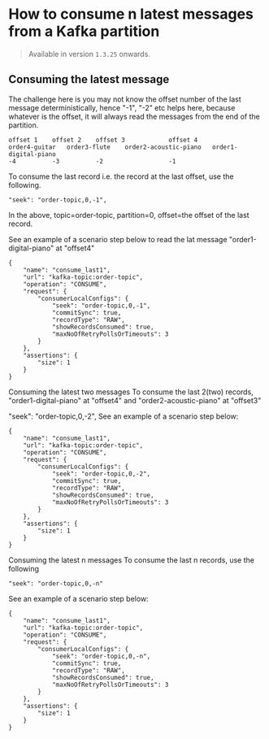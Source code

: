 
# How to consume n latest messages from a Kafka partition

> Available in version `1.3.25` onwards.

## Consuming the latest message

The challenge here is you may not know the offset number of the last message deterministically, hence "-1", "-2" etc helps here, because whatever is the offset, it will always read the messages from the end of the partition.

```
offset 1	offset 2	offset 3	        offset 4
order4-guitar	order3-flute	order2-acoustic-piano	order1-digital-piano
-4	        -3	        -2	                -1
```

To consume the last record i.e. the record at the last offset, use the following.

```
"seek": "order-topic,0,-1", 
```

In the above, topic=order-topic, partition=0, offset=the offset of the last record.

See an example of a scenario step below to read the lat message "order1-digital-piano" at "offset4"

```
{
    "name": "consume_last1",
    "url": "kafka-topic:order-topic",
    "operation": "CONSUME",
    "request": {
        "consumerLocalConfigs": {
            "seek": "order-topic,0,-1", 
            "commitSync": true,
            "recordType": "RAW",
            "showRecordsConsumed": true,
            "maxNoOfRetryPollsOrTimeouts": 3
        }
    },
    "assertions": {
        "size": 1
    }
}
```

Consuming the latest two messages
To consume the last 2(two) records, "order1-digital-piano" at "offset4" and "order2-acoustic-piano" at "offset3"

"seek": "order-topic,0,-2", 
See an example of a scenario step below:
```
{
    "name": "consume_last1",
    "url": "kafka-topic:order-topic",
    "operation": "CONSUME",
    "request": {
        "consumerLocalConfigs": {
            "seek": "order-topic,0,-2",  
            "commitSync": true,
            "recordType": "RAW",
            "showRecordsConsumed": true,
            "maxNoOfRetryPollsOrTimeouts": 3
        }
    },
    "assertions": {
        "size": 1
    }
}
```

Consuming the latest n messages
To consume the last n records, use the following

```
"seek": "order-topic,0,-n"
```

See an example of a scenario step below:
```
{
    "name": "consume_last1",
    "url": "kafka-topic:order-topic",
    "operation": "CONSUME",
    "request": {
        "consumerLocalConfigs": {
            "seek": "order-topic,0,-n", 
            "commitSync": true,
            "recordType": "RAW",
            "showRecordsConsumed": true,
            "maxNoOfRetryPollsOrTimeouts": 3
        }
    },
    "assertions": {
        "size": 1
    }
}
```


